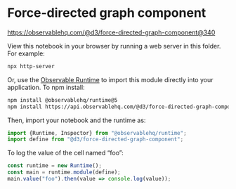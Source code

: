 # Force-directed graph component

https://observablehq.com/@d3/force-directed-graph-component@340

View this notebook in your browser by running a web server in this folder. For
example:

~~~sh
npx http-server
~~~

Or, use the [Observable Runtime](https://github.com/observablehq/runtime) to
import this module directly into your application. To npm install:

~~~sh
npm install @observablehq/runtime@5
npm install https://api.observablehq.com/@d3/force-directed-graph-component@340.tgz?v=3
~~~

Then, import your notebook and the runtime as:

~~~js
import {Runtime, Inspector} from "@observablehq/runtime";
import define from "@d3/force-directed-graph-component";
~~~

To log the value of the cell named “foo”:

~~~js
const runtime = new Runtime();
const main = runtime.module(define);
main.value("foo").then(value => console.log(value));
~~~
